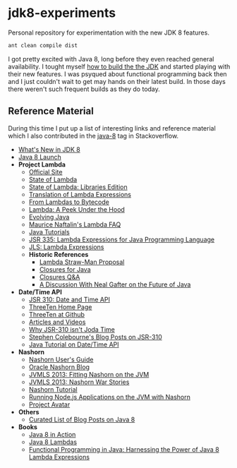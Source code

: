 jdk8-experiments
================

Personal repository for experimentation with the new JDK 8 features.

```bash
ant clean compile dist
```

I got pretty excited with Java 8, long before they even reached general availability. 
I tought myself [how to build the the JDK](https://stackoverflow.com/a/12975452/697630) 
and started playing with their new features. I was psyqued about functional programming
back then and I just couldn't wait to get may hands on their latest build. In those days
there weren't such frequent builds as they do today.

Reference Material
-----------------

During this time I put up a list of interesting links and reference material which I also contributed in the [java-8](https://stackoverflow.com/edit-tag-wiki/69385) tag in Stackoverflow.

 * [What's New in JDK 8](http://www.oracle.com/technetwork/java/javase/8-whats-new-2157071.html)
 * [Java 8 Launch](http://www.oracle.com/events/us/en/java8/index.html)
 * **Project Lambda**
   * [Official Site](http://openjdk.java.net/projects/lambda/)
   * [State of Lambda](http://cr.openjdk.java.net/~briangoetz/lambda/lambda-state-final.html)
   * [State of Lambda: Libraries Edition](http://cr.openjdk.java.net/~briangoetz/lambda/lambda-libraries-final.html)
   * [Translation of Lambda Expressions](http://cr.openjdk.java.net/~briangoetz/lambda/lambda-translation.html)
   * [From Lambdas to Bytecode](http://medianetwork.oracle.com/video/player/1113272510001)
   * [Lambda: A Peek Under the Hood](http://www.infoq.com/presentations/lambda-invokedynamic?utm_campaign=infoq_content&utm_source=infoq&utm_medium=feed&utm_term=global)
   * [Evolving Java](http://www.infoq.com/presentations/java8-evolution?utm_campaign=infoq_content&utm_source=infoq&utm_medium=feed&utm_term=global)
   * [Maurice Naftalin's Lambda FAQ](http://www.lambdafaq.org/)
   * [Java Tutorials](http://docs.oracle.com/javase/8/docs/technotes/guides/language/enhancements.html#javase8)
   * [JSR 335: Lambda Expressions for Java Programming Language](https://jcp.org/aboutJava/communityprocess/edr/jsr335/index3.html)
   * [JLS: Lambda Expressions](http://docs.oracle.com/javase/specs/jls/se8/html/jls-15.html#jls-15.27)
   * **Historic References**
     * [Lambda Straw-Man Proposal](http://cr.openjdk.java.net/~mr/lambda/straw-man/)
     * [Closures for Java](https://blogs.oracle.com/mr/entry/closures)
     * [Closures Q&A](http://mreinhold.org/blog/closures-qa)
     * [A Discussion With Neal Gafter on the Future of Java](http://www.infoq.com/articles/neal-gafter-on-java)
 * **Date/Time API**
   * [JSR 310: Date and Time API](https://jcp.org/en/jsr/detail?id=310)
   * [ThreeTen Home Page](http://www.threeten.org/index.html)
   * [ThreeTen at Github](https://github.com/ThreeTen/threeten)
   * [Articles and Videos](http://www.threeten.org/links.html)
   * [Why JSR-310 isn't Joda Time](http://blog.joda.org/2009/11/why-jsr-310-isn-joda-time_4941.html)
   * [Stephen Colebourne's Blog Posts on JSR-310](http://blog.joda.org/search/label/jsr310)
   * [Java Tutorial on Date/Time API](http://docs.oracle.com/javase/tutorial/datetime/index.html)
 * **Nashorn**
   * [Nashorn User's Guide](http://docs.oracle.com/javase/8/docs/technotes/guides/scripting/nashorn/)
   * [Oracle Nashorn Blog](https://blogs.oracle.com/nashorn/)
   * [JVMLS 2013: Fitting Nashorn on the JVM](http://medianetwork.oracle.com/video/player/2623645004001)
   * [JVMLS 2013: Nashorn War Stories](http://medianetwork.oracle.com/video/player/2630340183001)
   * [Nashorn Tutorial](http://winterbe.com/posts/2014/04/05/java8-nashorn-tutorial/)
   * [Running Node.js Applications on the JVM with Nashorn](http://blog.jonasbandi.net/2014/03/running-nodejs-applications-on-jvm-with.html)
   * [Project Avatar](https://avatar.java.net/index.html)
 * **Others**
   * [Curated List of Blog Posts on Java 8](http://www.baeldung.com/java8)
 * **Books**
   * [Java 8 in Action](http://www.manning.com/urma/)
   * [Java 8 Lambdas](http://shop.oreilly.com/product/0636920030713.do)
   * [Functional Programming in Java: Harnessing the Power of Java 8 Lambda Expressions](https://pragprog.com/book/vsjava8/functional-programming-in-java)


